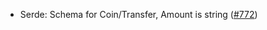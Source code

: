 - Serde: Schema for Coin/Transfer, Amount is string 
  ([#772](https://github.com/cosmos/ibc-rs/issues/772))